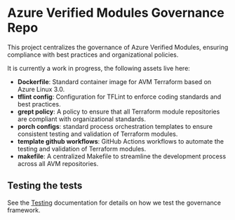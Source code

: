 # Azure Verified Modules Governance Repo

This project centralizes the governance of Azure Verified Modules, ensuring compliance with best practices and organizational policies.

It is currently a work in progress, the following assets live here:

- **Dockerfile**: Standard container image for AVM Terraform based on Azure Linux 3.0.
- **tflint config**: Configuration for TFLint to enforce coding standards and best practices.
- **grept policy**: A policy to ensure that all Terraform module repositories are compliant with organizational standards.
- **porch configs**: standard process orchestration templates to ensure consistent testing and validation of Terraform modules.
- **template github workflows**: GitHub Actions workflows to automate the testing and validation of Terraform modules.
- **makefile**: A centralized Makefile to streamline the development process across all AVM repositories.

## Testing the tests

See the [Testing](./tests/README.md) documentation for details on how we test the governance framework.
